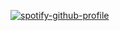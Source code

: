 [![spotify-github-profile](https://spotify-github-profile.vercel.app/api/view?uid=113472525&cover_image=true&theme=natemoo-re&bar_color=53b14f&bar_color_cover=true)](https://spotify-github-profile.vercel.app/api/view?uid=113472525&redirect=true)
